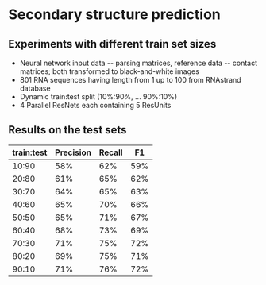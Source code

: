 # Secondary structure prediction

## Experiments with different train set sizes 

  * Neural network input data -- parsing matrices, reference data -- contact matrices; both transformed to black-and-white images 
  * 801 RNA sequences having length from 1 up to 100 from RNAstrand database
  * Dynamic train:test split (10%:90%, ... 90%:10%)
  * 4 Parallel ResNets each containing 5 ResUnits

  
## Results on the test sets


| train:test | Precision | Recall | F1  |
|------------|-----------|--------|-----|
| 10:90      | 58% 	     | 62%    | 59% |
| 20:80      | 61%  	   | 65%    | 62% |
| 30:70      | 64%  	   | 65%    | 63% |
| 40:60      | 65%       | 70%    | 66% |
| 50:50      | 65%       | 71%    | 67% |
| 60:40      | 68%       | 73%    | 69% |
| 70:30      | 71%       | 75%    | 72% |
| 80:20      | 69%       | 75%    | 71% |
| 90:10      | 71%       | 76%    | 72% |
